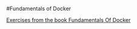 #Fundamentals of Docker

<a href="https://www.amazon.com/Learn-Docker-Fundamentals-containerizing-applications-ebook/dp/B07BDJT452">Exercises from the book Fundamentals Of Docker</a>
